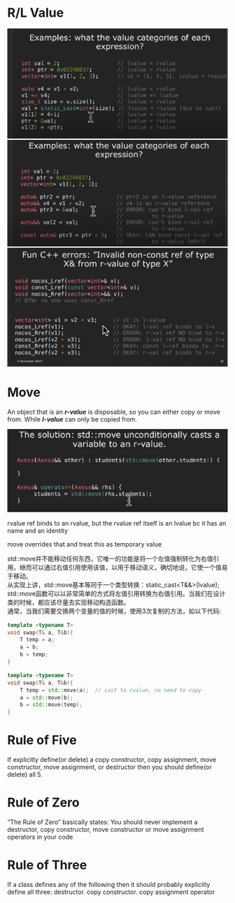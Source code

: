 # R/L Value
![RLValue](./rlvalue.png)
![RLValueRef](./rlvalueref.png)
![Errors](./errors.png)

# Move

An object that is an ***r-value*** is disposable, so you can either copy or move from. While ***l-value*** can only be copied from.

![move](./move.png)

rvalue ref binds to an rvalue, but the rvalue ref itself is an lvalue bc it has an name and an identity

move overrides that and treat this as temporary value

std::move并不能移动任何东西，它唯一的功能是将一个左值强制转化为右值引用，继而可以通过右值引用使用该值，以用于移动语义，确切地说，它使一个值易于移动。  
从实现上讲，std::move基本等同于一个类型转换：static_cast<T&&>(lvalue);  
std::move函数可以以非常简单的方式将左值引用转换为右值引用。当我们在设计类的时候，都应该尽量去实现移动构造函数。  
通常，当我们需要交换两个变量的值的时候，使用3次复制的方法，如以下代码:

```cpp
template <typename T>
void swap(T& a, T&b){
    T temp = a;
    a = b;
    b = temp;
}
```

```cpp
template <typename T>
void swap(T& a, T&b){
    T temp = std::move(a);  // cast to rvalue, no need to copy
    a = std::move(b);
    b = std::move(temp);
}
```

# Rule of Five

If explicitly define(or delete) a copy constructor, copy assignment, move constructor, move assignment, or destructor then you should define(or delete) all 5.
# Rule of Zero
“The Rule of Zero” basically states: You should never implement a destructor, copy constructor, move constructor or move assignment operators in your code

# Rule of Three
If a class defines any of the following then it should probably explicitly define all three: destructor. copy constructor. copy assignment operator

